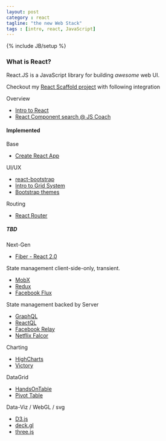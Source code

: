 ```yaml
---
layout: post
category : react
tagline: "the new Web Stack"
tags : [intro, react, JavaScript]
---
```

{% include JB/setup %}

### What is React?

React.JS is a JavaScript library for building _awesome_ web UI.

Checkout my [React Scaffold project](https://github.com/chalam/react-scaffhold) with following integration 

Overview
- [Intro to React](https://github.com/ericvicenti/intro-to-react)
- [React Component search @ JS Coach ](https://js.coach/react)

#### Implemented

Base
- [Create React App](https://github.com/facebookincubator/create-react-app)

UI/UX

- [react-bootstrap](https://react-bootstrap.github.io)
- [Intro to Grid System](https://getbootstrap.com/css/#grid-intro)
- [Bootstrap themes](https://bootswatch.com/)

Routing
- [React Router](https://reacttraining.com/react-router/)

##### TBD
Next-Gen
- [Fiber - React 2.0](https://github.com/acdlite/react-fiber-architecture)

State management client-side-only, transient.
- [MobX](https://mobx.js.org/getting-started.html)
- [Redux](http://redux.js.org/)
- [Facebook Flux](https://facebook.github.io/flux/)


State management backed by Server
- [GraphQL](graphql.org)
- [ReactQL](https://reactql.org/)
- [Facebook Relay](https://facebook.github.io/relay/)
- [Netflix Falcor](https://netflix.github.io/falcor/starter/what-is-falcor.html)


Charting
- [HighCharts](www.highcharts.com)
- [Victory](http://formidable.com/open-source/victory/guides/custom-charts/)

DataGrid
- [HandsOnTable](https://handsontable.com/)
- [Pivot Table](http://orbjs.net/)


Data-Viz / WebGL / svg
- [D3.js](https://d3js.org/)
- [deck.gl](https://uber.github.io/deck.gl/#/)
- [three.js](https://threejs.org/)
